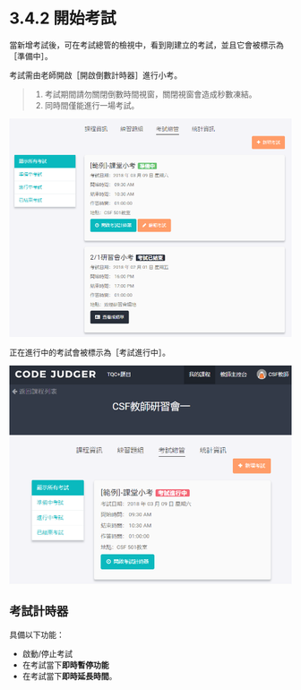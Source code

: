 # 3.4.2 開始考試

當新增考試後，可在考試總管的檢視中，看到剛建立的考試，並且它會被標示為［準備中］。

考試需由老師開啟［開啟倒數計時器］進行小考。

> 1. 考試期間請勿關閉倒數時間視窗，關閉視窗會造成秒數凍結。
> 2. 同時間僅能進行一場考試。

![顯示所有考試](../../.gitbook/assets/cjmd03-ke-cheng-03-kao-shi-zong-guan-02-xian-shi-suo-you-kao-shi-01.png)

正在進行中的考試會被標示為［考試進行中］。

![考試進行中](../../.gitbook/assets/cjmd03-ke-cheng-03-kao-shi-zong-guan-02-xian-shi-suo-you-kao-shi-02.png)

## 考試計時器

具備以下功能：

* 啟動/停止考試
* 在考試當下**即時暫停功能**
* 在考試當下**即時延長時間**。

